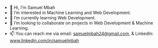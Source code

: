 - 👋 Hi, I’m Samuel Mbah
- 👀 I’m interested in Machine Learning and Web Development.
- 🌱 I’m currently learning Web Development.
- 💞️ I’m looking to collaborate on projects in Web Development & Machine Learning.
- 📫 You can reach me via email: samuelmbah24@gmail.com, & LinkedIn: www.linkedin.com/in/samuelmbah

<!---
SamuelMbah/SamuelMbah is a ✨ special ✨ repository because its `README.md` (this file) appears on your GitHub profile.
You can click the Preview link to take a look at your changes.
--->
